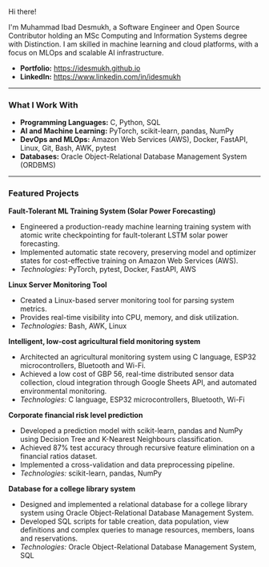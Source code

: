 Hi there!

I'm Muhammad Ibad Desmukh, a Software Engineer and Open Source Contributor holding an MSc Computing and Information Systems degree with Distinction. I am skilled in machine learning and cloud platforms, with a focus on MLOps and scalable AI infrastructure.

* **Portfolio:** https://idesmukh.github.io
* **LinkedIn:** https://www.linkedin.com/in/idesmukh

---

### What I Work With

* **Programming Languages:** C, Python, SQL
* **AI and Machine Learning:** PyTorch, scikit-learn, pandas, NumPy
* **DevOps and MLOps:** Amazon Web Services (AWS), Docker, FastAPI, Linux, Git, Bash, AWK, pytest
* **Databases:** Oracle Object-Relational Database Management System (ORDBMS)

---

### Featured Projects

**Fault-Tolerant ML Training System (Solar Power Forecasting)**
* Engineered a production-ready machine learning training system with atomic write checkpointing for fault-tolerant LSTM solar power forecasting.
* Implemented automatic state recovery, preserving model and optimizer states for cost-effective training on Amazon Web Services (AWS).
* *Technologies:* PyTorch, pytest, Docker, FastAPI, AWS

**Linux Server Monitoring Tool**
* Created a Linux-based server monitoring tool for parsing system metrics.
* Provides real-time visibility into CPU, memory, and disk utilization.
* *Technologies:* Bash, AWK, Linux

**Intelligent, low-cost agricultural field monitoring system**
* Architected an agricultural monitoring system using C language, ESP32 microcontrollers, Bluetooth and Wi-Fi.
* Achieved a low cost of GBP 56, real-time distributed sensor data collection, cloud integration through Google Sheets API, and automated environmental monitoring.
* *Technologies:* C language, ESP32 microcontrollers, Bluetooth, Wi-Fi

**Corporate financial risk level prediction**
* Developed a prediction model with scikit-learn, pandas and NumPy using Decision Tree and K-Nearest Neighbours classification.
* Achieved 87% test accuracy through recursive feature elimination on a financial ratios dataset.
* Implemented a cross-validation and data preprocessing pipeline.
* *Technologies:* scikit-learn, pandas, NumPy

**Database for a college library system**
* Designed and implemented a relational database for a college library system using Oracle Object-Relational Database Management System.
* Developed SQL scripts for table creation, data population, view definitions and complex queries to manage resources, members, loans and reservations.
* *Technologies:* Oracle Object-Relational Database Management System, SQL
